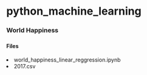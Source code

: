 # python_machine_learning
<h3>World Happiness<h3>
<h4>Files</h4>
  <li>world_happiness_linear_reggression.ipynb</li>
  <li>2017.csv</li>
</ul>
